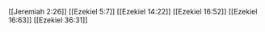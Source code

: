 [[Jeremiah 2:26]]
[[Ezekiel 5:7]]
[[Ezekiel 14:22]]
[[Ezekiel 16:52]]
[[Ezekiel 16:63]]
[[Ezekiel 36:31]]
